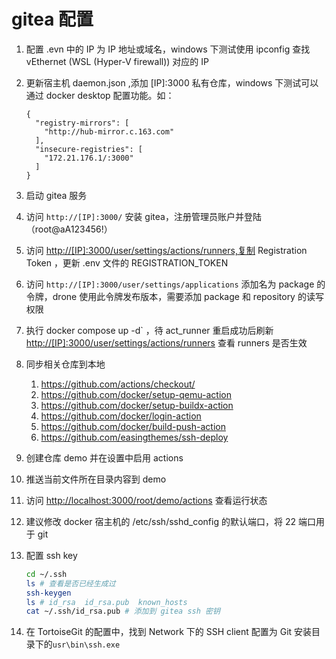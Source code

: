 # gitea 配置

1. 配置 .evn 中的 IP 为 IP 地址或域名，windows 下测试使用 ipconfig 查找  vEthernet (WSL (Hyper-V firewall)) 对应的 IP
1. 更新宿主机 daemon.json ,添加 [IP]:3000 私有仓库，windows 下测试可以通过 docker desktop 配置功能。如：

   ```config
   {
     "registry-mirrors": [
       "http://hub-mirror.c.163.com"
     ],
     "insecure-registries": [
       "172.21.176.1/:3000"
     ]
   }
   ```

1. 启动 gitea 服务
1. 访问 `http://[IP]:3000/` 安装 gitea，注册管理员账户并登陆（root@aA123456!）
1. 访问 <http://[IP]:3000/user/settings/actions/runners,复制> Registration Token ，更新 .env 文件的 REGISTRATION_TOKEN
1. 访问 `http://[IP]:3000/user/settings/applications` 添加名为 package 的令牌，drone 使用此令牌发布版本，需要添加 package 和 repository 的读写权限
1. 执行 docker compose up -d` ，待 act_runner 重启成功后刷新 <http://[IP]:3000/user/settings/actions/runners> 查看 runners 是否生效
1. 同步相关仓库到本地
   1. <https://github.com/actions/checkout/>
   1. <https://github.com/docker/setup-qemu-action>
   1. <https://github.com/docker/setup-buildx-action>
   1. <https://github.com/docker/login-action>
   1. <https://github.com/docker/build-push-action>
   1. <https://github.com/easingthemes/ssh-deploy>
1. 创建仓库 demo 并在设置中启用 actions
1. 推送当前文件所在目录内容到 demo
1. 访问 <http://localhost:3000/root/demo/actions> 查看运行状态
1. 建议修改 docker 宿主机的 /etc/ssh/sshd_config 的默认端口，将 22 端口用于 git
1. 配置 ssh key

   ```bash
   cd ~/.ssh
   ls # 查看是否已经生成过
   ssh-keygen
   ls # id_rsa  id_rsa.pub  known_hosts
   cat ~/.ssh/id_rsa.pub # 添加到 gitea ssh 密钥
   ```

1. 在 TortoiseGit 的配置中，找到 Network 下的 SSH client 配置为 Git 安装目录下的`usr\bin\ssh.exe`
